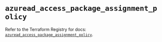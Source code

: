 # `azuread_access_package_assignment_policy`

Refer to the Terraform Registry for docs: [`azuread_access_package_assignment_policy`](https://registry.terraform.io/providers/hashicorp/azuread/2.53.1/docs/resources/access_package_assignment_policy).
